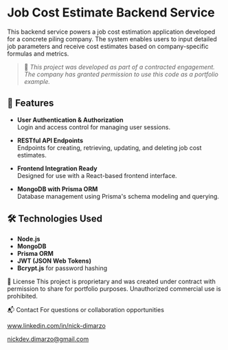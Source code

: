 # Job Cost Estimate Backend Service

This backend service powers a job cost estimation application developed for a concrete piling company. The system enables users to input detailed job parameters and receive cost estimates based on company-specific formulas and metrics.

> 📌 *This project was developed as part of a contracted engagement. The company has granted permission to use this code as a portfolio example.*

## 🚀 Features

- **User Authentication & Authorization**  
  Login and access control for managing user sessions.

- **RESTful API Endpoints**  
  Endpoints for creating, retrieving, updating, and deleting job cost estimates.

- **Frontend Integration Ready**  
  Designed for use with a React-based frontend interface.

- **MongoDB with Prisma ORM**  
  Database management using Prisma's schema modeling and querying.

## 🛠️ Technologies Used

- **Node.js**
- **MongoDB**
- **Prisma ORM**
- **JWT (JSON Web Tokens)**
- **Bcrypt.js** for password hashing

📄 License
This project is proprietary and was created under contract with permission to share for portfolio purposes. Unauthorized commercial use is prohibited.

📬 Contact
For questions or collaboration opportunities

www.linkedin.com/in/nick-dimarzo

nickdev.dimarzo@gmail.com
